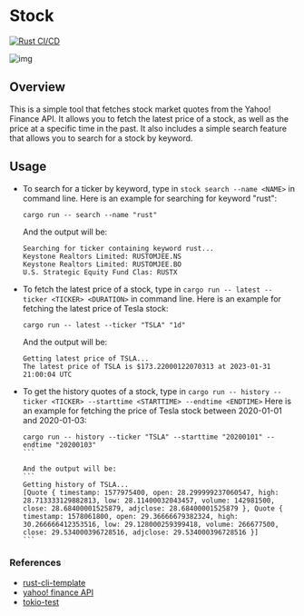 # Stock

[![Rust CI/CD](https://github.com/carolinechen99/stock-market-quotes/actions/workflows/rust.yml/badge.svg)](https://github.com/carolinechen99/stock-market-quotes/actions/workflows/rust.yml)

![img](/img/flowchart1.png)

## Overview

This is a simple tool that fetches stock market quotes from the Yahoo! Finance API. It allows you to fetch the latest price of a stock, as well as the price at a specific time in the past. It also includes a simple search feature that allows you to search for a stock by keyword.

## Usage

- To search for a ticker by keyword,
  type in `stock search --name <NAME>` in command line.
  Here is an example for searching for keyword "rust":

  ```
  cargo run -- search --name "rust"
  ```

  And the output will be:

  ```
  Searching for ticker containing keyword rust...
  Keystone Realtors Limited: RUSTOMJEE.NS
  Keystone Realtors Limited: RUSTOMJEE.BO
  U.S. Strategic Equity Fund Clas: RUSTX
  ```

- To fetch the latest price of a stock,
  type in `cargo run -- latest --ticker <TICKER> <DURATION>` in command line.
  Here is an example for fetching the latest price of Tesla stock:
  ```
  cargo run -- latest --ticker "TSLA" "1d"
  ```
  And the output will be:
  ```
  Getting latest price of TSLA...
  The latest price of TSLA is $173.22000122070313 at 2023-01-31 21:00:04 UTC
  ```
- To get the history quotes of a stock, type in `cargo run -- history --ticker <TICKER> --starttime <STARTTIME> --endtime <ENDTIME>`
  Here is an example for fetching the price of Tesla stock between 2020-01-01 and 2020-01-03:

  ````
  cargo run -- history --ticker "TSLA" --starttime "20200101" --endtime "20200103"
  ```

  And the output will be:
  ```
  Getting history of TSLA...
  [Quote { timestamp: 1577975400, open: 28.299999237060547, high: 28.713333129882813, low: 28.11400032043457, volume: 142981500, close: 28.68400001525879, adjclose: 28.68400001525879 }, Quote { timestamp: 1578061800, open: 29.36666679382324, high: 30.266666412353516, low: 29.128000259399418, volume: 266677500, close: 29.534000396728516, adjclose: 29.534000396728516 }]
  ```
  ````

### References

- [rust-cli-template](https://github.com/kbknapp/rust-cli-template)
- [yahoo! finance API](https://crates.io/crates/yahoo_finance_api)
- [tokio-test](https://crates.io/crates/tokio-test)
